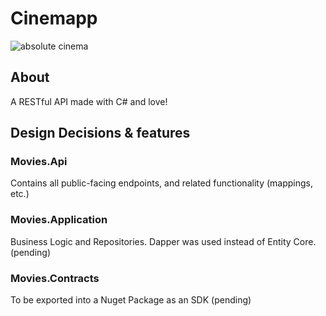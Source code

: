 # Cinemapp

![absolute cinema](https://media.tenor.com/w5jeyHGonH0AAAAe/absolute-cinema-meme.png)

## About

A RESTful API made with C# and love!

## Design Decisions & features

### Movies.Api
Contains all public-facing endpoints, and related functionality (mappings, etc.)

### Movies.Application
Business Logic and Repositories. 
Dapper was used instead of Entity Core. (pending)

### Movies.Contracts
To be exported into a Nuget Package as an SDK (pending)